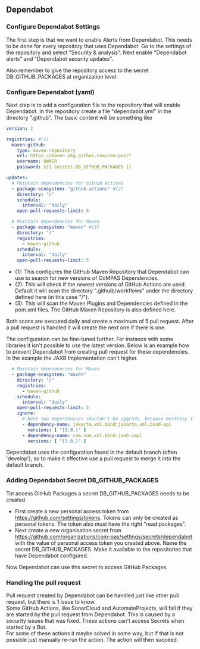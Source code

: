 <!--
SPDX-FileCopyrightText: 2021 Alliander N.V.

SPDX-License-Identifier: CC-BY-4.0
-->

## Dependabot

### Configure Dependabot Settings

The first step is that we want to enable Alerts from Dependabot. This needs to be done for every repository that 
uses Dependabot. Go to the settings of the repository and select "Security & analysis". Next enable "Dependabot alerts"
and "Dependabot security updates".

Also remember to give the repository access to the secret DB_GITHUB_PACKAGES at organization level.

### Configure Dependabot (yaml)

Next step is to add a configuration file to the repository that will enable Dependabot. In the repository create a 
file "dependabot.yml" in the directory ".github". The basic content will be something like

```yaml
version: 2

registries: #(1)
  maven-github:
    type: maven-repository
    url: https://maven.pkg.github.com/com-pas/*
    username: OWNER
    password: ${{ secrets.DB_GITHUB_PACKAGES }}

updates:
  # Maintain dependencies for GitHub Actions
  - package-ecosystem: "github-actions" #(2)
    directory: "/"
    schedule:
      interval: "daily"
    open-pull-requests-limit: 5

  # Maintain dependencies for Maven
  - package-ecosystem: "maven" #(3)
    directory: "/"
    registries:
      - maven-github
    schedule:
      interval: "daily"
    open-pull-requests-limit: 5
```

- (1): This configures the GitHub Maven Repository that Dependabot can use to search for new versions of CoMPAS Dependencies.
- (2): This will check if the newest versions of GitHub Actions are used. Default it will scan the directory ".githuib/workflows" 
       under the directory defined here (in this case "/").
- (3): This will scan the Maven Plugins and Dependencies defined in the pom.xml files. The GitHub Maven Repository is also
       defined here.

Both scans are executed daily and create a maximum of 5 pull request. After a pull request is handled it will create the 
next one if there is one.

The configuration can be fine-tuned further. For instance with some libraries it isn't possible to use the latest version.
Below is an example how to prevent Dependabot from creating pull request for these dependencies. In the example 
the JAXB Implementation can't higher.

```yaml
  # Maintain dependencies for Maven
  - package-ecosystem: "maven"
    directory: "/"
    registries:
      - maven-github
    schedule:
      interval: "daily"
    open-pull-requests-limit: 5
    ignore:
      # Next two dependencies shouldn't be upgrade, because RestEasy isn't using newer version. (2.3.X)
      - dependency-name: jakarta.xml.bind:jakarta.xml.bind-api
        versions: [ "[3.0,)" ]
      - dependency-name: com.sun.xml.bind:jaxb-impl
        versions: [ "[3.0,)" ]
```

Dependabot uses the configuration found in the default branch (often 'develop'), so to make it effective use a 
pull request to merge it into the default branch.

### Adding Dependabot Secret DB_GITHUB_PACKAGES

Tot access GitHub Packages a secret DB_GITHUB_PACKAGES needs to be created.
- First create a new personal access token from https://github.com/settings/tokens. Tokens can only be created as personal tokens.
  The token also must have the right "read:packages".
- Next create a new organisation secret from https://github.com/organizations/com-pas/settings/secrets/dependabot with the value of
  personal access token you created above. Name the secret DB_GITHUB_PACKAGES. Make it available to the repositories that have
  Dependabot configured.

Now Dependabot can use this secret to access GitHub Packages.

### Handling the pull request

Pull request created by Dependabot can be handled just like other pull request, but there is 1 issue to know.  
Some GitHub Actions, like SonarCloud and AutomateProjects, will fail if they are started by the pull request from
Dependabot. This is caused by a security issues that was fixed. These actions can't access Secrets when started by a Bot.  
For some of these actions it maybe solved in some way, but if that is not possible just manually re-run the action.
The action will then succeed. 
